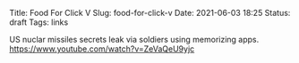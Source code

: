 Title: Food For Click V
Slug: food-for-click-v
Date: 2021-06-03 18:25
Status: draft
Tags: links

US nuclar missiles secrets leak via soldiers using memorizing apps.
https://www.youtube.com/watch?v=ZeVaQeU9yjc

